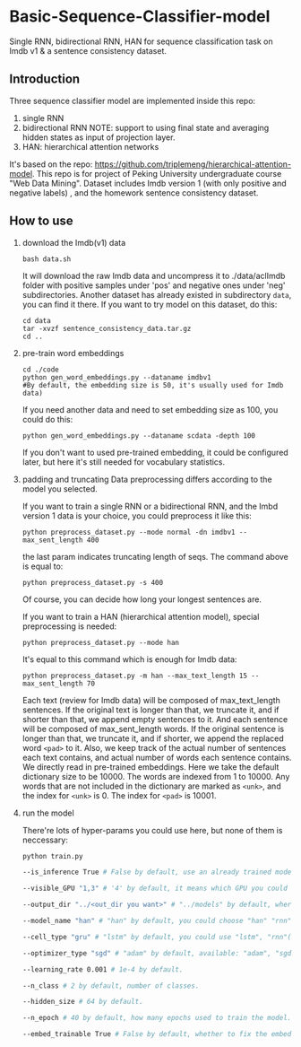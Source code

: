 # Basic-Sequence-Classifier-model
Single RNN, bidirectional RNN, HAN for sequence classification task on Imdb v1 & a sentence consistency dataset.

## Introduction

Three sequence classifier model are implemented inside this repo:

1. single RNN
2. bidirectional RNN
   NOTE: support to using final state and averaging hidden states as input of projection layer. 
3. HAN: hierarchical attention networks

It's based on the repo: https://github.com/triplemeng/hierarchical-attention-model. This repo is for project of Peking University undergraduate course "Web Data Mining". Dataset includes Imdb version 1  (with only positive and negative labels) , and the homework sentence consistency dataset.



## How to use

1. download the Imdb(v1) data

   ```
   bash data.sh
   ```

   It will download the raw Imdb data and uncompress it to ./data/aclImdb folder with positive samples under 'pos' and negative ones under 'neg' subdirectories. Another dataset has already existed in subdirectory `data`, you can find it there. If you want to try model on this dataset, do this:
   
   ```
   cd data
   tar -xvzf sentence_consistency_data.tar.gz
   cd ..
   ```


2. pre-train word embeddings

    ```
    cd ./code
    python gen_word_embeddings.py --dataname imdbv1
    #By default, the embedding size is 50, it's usually used for Imdb data)
    ```

    If you need another data and need to set embedding size as 100, you could do this:
    
    ```
    python gen_word_embeddings.py --dataname scdata -depth 100
    ```
    
    If you don't want to used pre-trained embedding, it could be configured later, but here it's still needed for vocabulary statistics.


3. padding and truncating
    Data preprocessing differs according to the model you selected. 
    
    If you want to train a single RNN or a bidirectional RNN, and the Imbd version 1 data is your choice, you could preprocess it like this:

    ```
    python preprocess_dataset.py --mode normal -dn imdbv1 --max_sent_length 400
    ```
    
    the last param indicates truncating length of seqs. The command above is equal to:

    ```
    python preprocess_dataset.py -s 400
    ```

    Of course, you can decide how long your longest sentences are. 
    
    If you want to train a HAN (hierarchical attention model), special preprocessing is needed:

    ```
    python preprocess_dataset.py --mode han
    ```

    It's equal to this command which is enough for Imdb data:

    ```
    python preprocess_dataset.py -m han --max_text_length 15 --max_sent_length 70
    ```

    Each text (review for Imdb data) will be composed of max_text_length sentences. If the original text is longer than that, we truncate it, and if shorter than that, we append empty sentences to it. And each sentence will be composed of max_sent_length words. If the original sentence is longer than that, we truncate it, and if shorter, we append the replaced word `<pad>` to it. Also, we keep track of the actual number of sentences each text contains, and actual number of words each sentence contains.	
    We directly read in pre-trained embeddings. Here we take the default dictionary size to be 10000. The words are indexed from 1 to 10000. Any words that are not included in the dictionary are marked as `<unk>`, and the index for `<unk>` is 0. The index for `<pad>` is 10001.


4. run the model

    There're lots of hyper-params you could use here, but none of them is neccessary:

    ```sh
    python train.py
    
    --is_inference True # False by default, use an already trained model to inference on certain dataset.
    
    --visible_GPU "1,3" # '4' by default, it means which GPU you could find and use.
    
    --output_dir "../<out_dir you want>" # "../models" by default, where to save and restore the model.
    
    --model_name "han" # "han" by default, you could choose "han" "rnn" "birnn".
    
    --cell_type "gru" # "lstm" by default, you could use "lstm", "rnn"(basic RNN Cell), "gru".
    
    --optimizer_type "sgd" # "adam" by default, available: "adam", "sgd", "adadelta", "adagram".
    
    --learning_rate 0.001 # 1e-4 by default.
    
    --n_class # 2 by default, number of classes.
    
    --hidden_size # 64 by default.
    
    --n_epoch # 40 by default, how many epochs used to train the model.
    
    --embed_trainable True # False by default, whether to fix the embedding.
    
    ```




